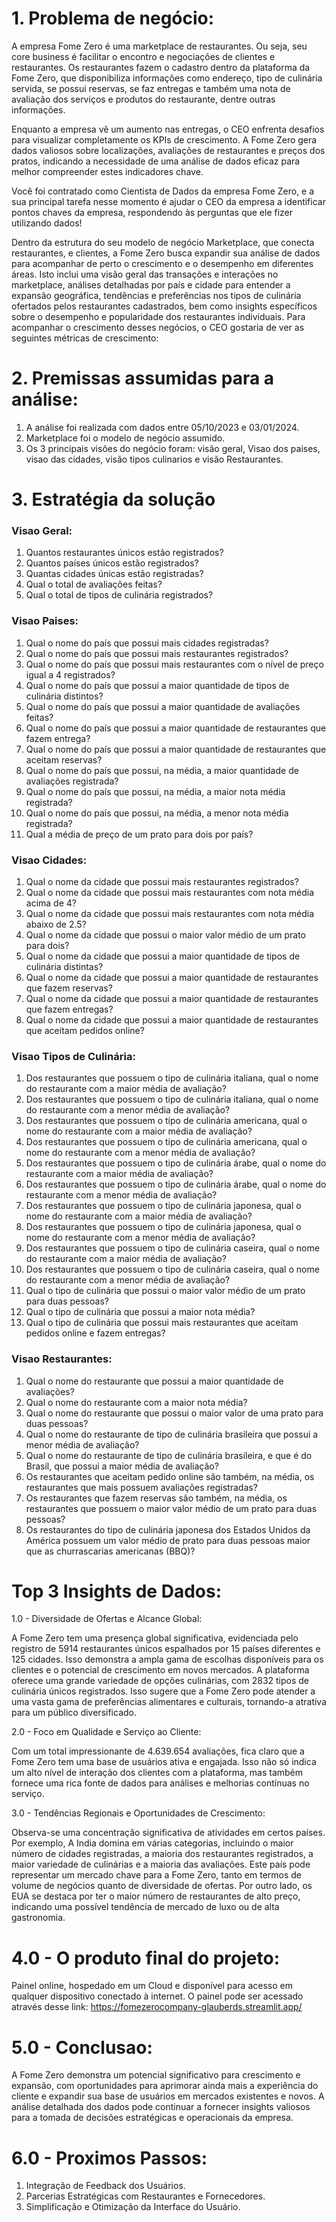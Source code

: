 # 1. Problema de negócio:
   A empresa Fome Zero é uma marketplace de restaurantes. Ou seja, seu core
  business é facilitar o encontro e negociações de clientes e restaurantes. Os
  restaurantes fazem o cadastro dentro da plataforma da Fome Zero, que disponibiliza
  informações como endereço, tipo de culinária servida, se possui reservas, se faz
  entregas e também uma nota de avaliação dos serviços e produtos do restaurante,
  dentre outras informações.
  
   Enquanto a empresa vê um aumento nas entregas, o CEO enfrenta desafios para visualizar 
   completamente os KPIs de crescimento. A Fome Zero gera dados valiosos sobre localizações, 
   avaliações de restaurantes e preços dos pratos, indicando a necessidade de uma análise de 
   dados eficaz para melhor compreender estes indicadores chave.
  
   Você foi contratado como Cientista de Dados da empresa
  Fome Zero, e a sua principal tarefa nesse momento é ajudar o CEO da empresa
  a identificar pontos chaves da empresa, respondendo às perguntas que ele fizer
  utilizando dados!


   Dentro da estrutura do seu modelo de negócio Marketplace, que conecta restaurantes, e clientes, a 
  Fome Zero busca expandir sua análise de dados para acompanhar de perto o crescimento e o 
  desempenho em diferentes áreas. Isto inclui uma visão geral das transações e interações 
  no marketplace, análises detalhadas por país e cidade para entender a expansão geográfica, 
  tendências e preferências nos tipos de culinária ofertados pelos restaurantes cadastrados, 
  bem como insights específicos sobre o desempenho e popularidade dos restaurantes individuais. 
  Para acompanhar o crescimento desses negócios, o CEO gostaria de ver as seguintes métricas de crescimento:

# 2. Premissas assumidas para a análise:
   1. A análise foi realizada com dados entre 05/10/2023 e 03/01/2024.
   2. Marketplace foi o modelo de negócio assumido.
   3. Os 3 principais visões do negócio foram: visão geral, Visao dos paises, visao das cidades,
    visão tipos culinarios e visão Restaurantes.


# 3. Estratégia da solução

### Visao Geral:
  
  1. Quantos restaurantes únicos estão registrados?
  2. Quantos países únicos estão registrados?
  3. Quantas cidades únicas estão registradas?
  4. Qual o total de avaliações feitas?
  5. Qual o total de tipos de culinária registrados?


### Visao Paises:

1. Qual o nome do país que possui mais cidades registradas?
2. Qual o nome do país que possui mais restaurantes registrados?
3. Qual o nome do país que possui mais restaurantes com o nível de preço igual a 4 registrados?
4. Qual o nome do país que possui a maior quantidade de tipos de culinária distintos?
5. Qual o nome do país que possui a maior quantidade de avaliações feitas?
6. Qual o nome do país que possui a maior quantidade de restaurantes que fazem entrega?
7. Qual o nome do país que possui a maior quantidade de restaurantes que aceitam reservas?
8. Qual o nome do país que possui, na média, a maior quantidade de avaliações registrada?
9. Qual o nome do país que possui, na média, a maior nota média registrada?
10. Qual o nome do país que possui, na média, a menor nota média registrada?
11. Qual a média de preço de um prato para dois por país?

### Visao Cidades:

1. Qual o nome da cidade que possui mais restaurantes registrados?
2. Qual o nome da cidade que possui mais restaurantes com nota média acima de 4?
3. Qual o nome da cidade que possui mais restaurantes com nota média abaixo de 2.5?
4. Qual o nome da cidade que possui o maior valor médio de um prato para dois?
5. Qual o nome da cidade que possui a maior quantidade de tipos de culinária distintas?
6. Qual o nome da cidade que possui a maior quantidade de restaurantes que fazem reservas?
7. Qual o nome da cidade que possui a maior quantidade de restaurantes que fazem entregas?
8. Qual o nome da cidade que possui a maior quantidade de restaurantes que aceitam pedidos online?


### Visao Tipos de Culinária:

1. Dos restaurantes que possuem o tipo de culinária italiana, qual o nome do restaurante com a maior média de avaliação?
2. Dos restaurantes que possuem o tipo de culinária italiana, qual o nome do restaurante com a menor média de avaliação?
3. Dos restaurantes que possuem o tipo de culinária americana, qual o nome do restaurante com a maior média de avaliação?
4. Dos restaurantes que possuem o tipo de culinária americana, qual o nome do restaurante com a menor média de avaliação?
5. Dos restaurantes que possuem o tipo de culinária árabe, qual o nome do restaurante com a maior média de avaliação?
6. Dos restaurantes que possuem o tipo de culinária árabe, qual o nome do restaurante com a menor média de avaliação?
7. Dos restaurantes que possuem o tipo de culinária japonesa, qual o nome do restaurante com a maior média de avaliação?
8. Dos restaurantes que possuem o tipo de culinária japonesa, qual o nome do restaurante com a menor média de avaliação?
9. Dos restaurantes que possuem o tipo de culinária caseira, qual o nome do restaurante com a maior média de avaliação?
10. Dos restaurantes que possuem o tipo de culinária caseira, qual o nome do restaurante com a menor média de avaliação?
11. Qual o tipo de culinária que possui o maior valor médio de um prato para duas pessoas?
12. Qual o tipo de culinária que possui a maior nota média?
13. Qual o tipo de culinária que possui mais restaurantes que aceitam pedidos online e fazem entregas?

### Visao Restaurantes:

1. Qual o nome do restaurante que possui a maior quantidade de avaliações?
2. Qual o nome do restaurante com a maior nota média?
3. Qual o nome do restaurante que possui o maior valor de uma prato para duas pessoas?
4. Qual o nome do restaurante de tipo de culinária brasileira que possui a menor média de avaliação?
5. Qual o nome do restaurante de tipo de culinária brasileira, e que é do Brasil, que possui a maior média de avaliação?
6. Os restaurantes que aceitam pedido online são também, na média, os restaurantes que mais possuem avaliações registradas?
7. Os restaurantes que fazem reservas são também, na média, os restaurantes que possuem o maior valor médio de um prato para duas pessoas?
8. Os restaurantes do tipo de culinária japonesa dos Estados Unidos da América possuem um valor médio de prato para duas pessoas maior que as churrascarias
americanas (BBQ)?


# Top 3 Insights de Dados:
   
   1.0 - Diversidade de Ofertas e Alcance Global:

   A Fome Zero tem uma presença global significativa, evidenciada pelo registro de 5914 
   restaurantes únicos espalhados por 15 países diferentes e 125 cidades. Isso demonstra 
   a ampla gama de escolhas disponíveis para os clientes e o potencial de crescimento em novos mercados.
   A plataforma oferece uma grande variedade de opções culinárias, com 2832 tipos 
   de culinária únicos registrados. Isso sugere que a Fome Zero pode atender a uma vasta gama 
   de preferências alimentares e culturais, tornando-a atrativa para um público diversificado.
   
   2.0 - Foco em Qualidade e Serviço ao Cliente:

   Com um total impressionante de 4.639.654 avaliações, fica claro que a Fome Zero tem uma base 
   de usuários ativa e engajada. Isso não só indica um alto nível de interação dos clientes com 
   a plataforma, mas também fornece uma rica fonte de dados para análises e melhorias contínuas no serviço.
   
   
  3.0 - Tendências Regionais e Oportunidades de Crescimento:

   Observa-se uma concentração significativa de atividades em certos países. Por exemplo, A India domina 
   em várias categorias, incluindo o maior número de cidades registradas, a maioria dos restaurantes registrados, 
   a maior variedade de culinárias e a maioria das avaliações. Este país pode representar um mercado chave para a 
   Fome Zero, tanto em termos de volume de negócios quanto de diversidade de ofertas. Por outro lado, os EUA se 
   destaca por ter o maior número de restaurantes de alto preço, indicando uma possível tendência de mercado 
   de luxo ou de alta gastronomia.


  # 4.0 - O produto final do projeto:

   Painel online, hospedado em um Cloud e disponível para acesso em
   qualquer dispositivo conectado à internet.
   O painel pode ser acessado através desse link: https://fomezerocompany-glauberds.streamlit.app/


   # 5.0 - Conclusao:

   A Fome Zero demonstra um potencial significativo para crescimento e expansão, com oportunidades 
   para aprimorar ainda mais a experiência do cliente e expandir sua base de usuários em mercados 
   existentes e novos. A análise detalhada dos dados pode continuar a fornecer insights valiosos 
   para a tomada de decisões estratégicas e operacionais da empresa.

# 6.0 - Proximos Passos:
   
   1. Integração de Feedback dos Usuários.
   2. Parcerias Estratégicas com Restaurantes e Fornecedores.
   3. Simplificação e Otimização da Interface do Usuário. 
